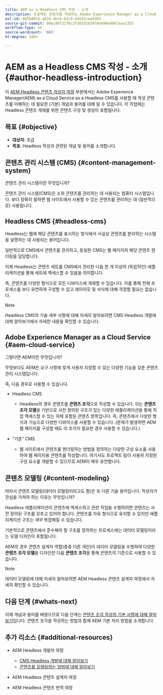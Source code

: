 ```yaml
---
title: AEM as a Headless CMS 작성 - 소개
description: 프로젝트 콘텐츠를 작성하는 Adobe Experience Manager as a Cloud Service as a Headless CMS 기능 사용 소개.
exl-id: 065b00cb-a82d-4bcb-b2c9-44542cee6303
source-git-commit: 00ec09f327bc2f382d263970e690ed067aaa1355
workflow-type: ht
source-wordcount: '665'
ht-degree: 100%

---
```


# AEM as a Headless CMS 작성 - 소개 {#author-headless-introduction}

이 [AEM Headless 콘텐츠 작성자 여정](overview.md) 부분에서는 Adobe Experience Manager(AEM) as a Cloud Service as a Headless CMS를 사용할 때 작성 콘텐츠를 이해하는 데 필요한 (기본) 개념과 용어를 대해 알 수 있습니다. 이 작업에는 Headless 콘텐츠 게재를 위한 콘텐츠 구성 및 생성이 포함됩니다.

## 목표 {#objective}

* **대상자**: 초급
* **목표**: Headless 작성과 관련된 개념 및 용어를 소개합니다.

## 콘텐츠 관리 시스템 (CMS) {#content-management-system}

콘텐츠 관리 시스템이란 무엇입니까?

콘텐츠 관리 시스템(CMS)은 소위 콘텐츠를 관리하는 데 사용되는 컴퓨터 시스템입니다. 보다 정확히 말하면 웹 사이트에서 사용할 수 있는 콘텐츠를 관리하는 데 (일반적으로) 사용됩니다.

## Headless CMS {#headless-cms}

Headless는 웹에 해당 콘텐츠를 표시하는 방식에서 사실상 콘텐츠를 분리하는 시스템을 설명하는 데 사용되는 용어입니다.

일반적으로 CMS에서 콘텐츠를 관리하고, 동일한 CMS는 웹 페이지의 해당 콘텐츠 렌더링을 담당합니다.

이제 Headless는 콘텐츠 세트를 CMS에서 관리한 다음 한 개 이상의 (독립적인) 애플리케이션을 통해 세트에 액세스할 수 있음을 의미합니다.

즉, 콘텐츠를 다양한 형식으로 모든 디바이스에 게재할 수 있습니다. 이를 통해 전체 프로세스를 보다 유연하게 구성할 수 있고 레이아웃 및 서식에 대해 걱정할 필요는 없습니다.

>[!NOTE]
>
>Headless CMS의 기술 세부 사항에 대해 자세히 알아보려면 CMS Headless 개발에 대해 알아보기에서 자세한 내용을 확인할 수 있습니다.

## Adobe Experience Manager as a Cloud Service {#aem-cloud-service}

그렇다면 AEM이란 무엇입니까?

무엇보다도 AEM은 요구 사항에 맞게 사용자 지정할 수 있는 다양한 기능을 갖춘 콘텐츠 관리 시스템입니다.

즉, 다음 경우로 사용할 수 있습니다.

* Headless CMS
   * Headless의 경우 콘텐츠를 **콘텐츠 조각**으로 작성할 수 있습니다.
이는 **콘텐츠 조각 모델**을 기반으로 사전 정의된 구조가 있는 다양한 애플리케이션을 통해 직접 액세스할 수 있는 자체 포함된 콘텐츠 항목입니다.
즉, 콘텐츠에서 다양한 형식과 기능으로 다양한 디바이스를 사용할 수 있습니다.
(문제가 발생하면 AEM 웹 페이지를 구성할 때도 이 조각이 필요한 경우 사용할 수 있습니다.)

* “기존” CMS
   * 웹 사이트에서 콘텐츠를 렌더링하는 방법을 정의하는 다양한 구성 요소를 사용하여 웹 페이지용 콘텐츠를 작성합니다. 여기서도 프로젝트 팀이 사용자 지정된 구성 요소를 개발할 수 있으므로 AEM이 매우 유연합니다.

## 콘텐츠 모델링 {#content-modeling}

따라서 콘텐츠 모델링(데이터 모델링이라고도 함)은 또 다른 기술 용어입니다. 작성자가 관심을 가져야 하는 이유는 무엇입니까?

Headless 애플리케이션이 콘텐츠에 액세스하고 관련 작업을 수행하려면 콘텐츠는 사전 정의된 구조를 갖추고 있어야 합니다. 콘텐츠를 자유 형식으로 유지할 수 있지만 애플리케이션 구조는 *매우* 복잡해질 수 있습니다.

기본적으로 콘텐츠에서 준수해야 할 구조를 정의하는 프로세스에는 데이터 모델링이라는 모델 디자인이 포함됩니다.

AEM의 경우 콘텐츠 설계자 역할(종종 다른 개인)이 데이터 모델링을 수행하여 다양한 **콘텐츠 조각 모델**&#x200B;을 디자인한 다음 **콘텐츠 조각**&#x200B;을 통해 콘텐츠의 기준으로 사용할 수 있습니다.

>[!NOTE]
>
>데이터 모델링에 대해 자세히 알아보려면 AEM Headless 콘텐츠 설계자 여정에서 자세히 확인할 수 있습니다.

## 다음 단계 {#whats-next}

이제 개념과 용어를 배웠으므로 다음 단계는 [콘텐츠 조각 작성의 기본 사항에 대해 알아보기](basics.md)입니다. 콘텐츠 조각을 작성하는 방법과 함께 AEM 기본 처리 방법을 소개합니다.

## 추가 리소스 {#additional-resources}

* AEM Headless 개발자 여정
   * [CMS Headless 개발에 대해 알아보기](/help/journey-headless/developer/learn-about.md)
   * [콘텐츠를 모델링하는 방법에 대해 알아보기](/help/journey-headless/developer/model-your-content.md)

* AEM Headless 콘텐츠 설계자 여정

* AEM Headless 콘텐츠 번역 여정
